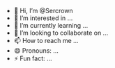 - 👋 Hi, I’m @Sercrown
- 👀 I’m interested in ...
- 🌱 I’m currently learning ...
- 💞️ I’m looking to collaborate on ...
- 📫 How to reach me ...
- 😄 Pronouns: ...
- ⚡ Fun fact: ...

<!---
Sercrown/Sercrown is a ✨ special ✨ repository because its `README.md` (this file) appears on your GitHub profile.
You can click the Preview link to take a look at your changes.
--->
